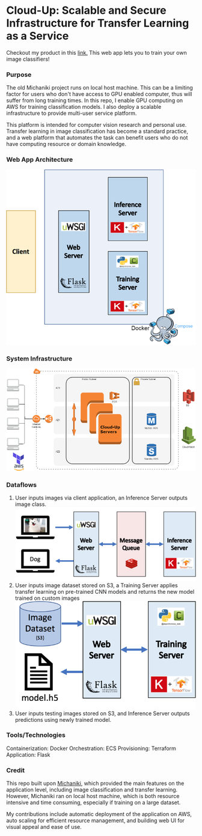 # Cloud-Up: Scalable and Secure Infrastructure for Transfer Learning as a Service
Checkout my product in this [link.](http://cloud-up-insight.com/) This web app lets you to train your own image classifiers!

### Purpose
The old Michaniki project runs on local host machine. This can be a limiting factor for users who don't have access to GPU enabled computer, thus will suffer from long training times. In this repo, I enable GPU computing on AWS for training classification models. I also deploy a scalable infrastructure to provide multi-user service platform.

This platform is intended for computer vision research and personal use. Transfer learning in image classification has become a standard practice, and a web platform that automates the task can benefit users who do not have computing resource or domain knowledge. 

### Web App Architecture
![](img/architecture.png)

### System Infrastructure
![](img/infrastructure.png)

### Dataflows
1. User inputs images via client application, an Inference Server outputs image class.
![](img/dataflow-inf.png)
2. User inputs image dataset stored on S3, a Training Server applies transfer learning on pre-trained CNN models and returns the new model trained on custom images
![](img/dataflow-train.png)
3. User inputs testing images stored on S3, and Inference Server outputs predictions using newly trained model.

### Tools/Technologies
Containerization: Docker
Orchestration: ECS
Provisioning: Terraform
Application: Flask

### Credit
This repo built upon [Michaniki](https://github.com/InsightDataCommunity/Michaniki), which provided the main features on the application level, including image classification and transfer learning. However, Michaniki ran on local host machine, which is both resource intensive and time consuming, especially if training on a large dataset. 

My contributions include automatic deployment of the application on AWS, auto scaling for efficient resource management, and building web UI for visual appeal and ease of use.
